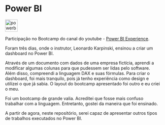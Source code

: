 # Power BI
 <img height="40" width="40" alt="powerbi-icon" src="https://img.icons8.com/color/256/power-bi.png"> 

Participação no Bootcamp do canal do youtube - <a href="https://www.youtube.com/@pbiexperience" target="_blank">Power BI Experience</a>.

Foram três dias, onde o instrutor, Leonardo Karpinski, ensinou a criar um dashboard no Power BI. 

Através de um documento com dados de uma empresa fictícia, aprendi a modificar algumas colunas para que pudessem ser lidas pelo software. Além disso, compreendi a linguagem DAX e suas fórmulas. Para criar o dashboard, foi mais tranquilo, pois já tenho experiência como design e utilizei o que já sabia. O layout do bootcamp apresentado foi outro e eu criei o meu.

Foi um bootcamp de grande valia. Acreditei que fosse mais confuso trabalhar com a linguagem. Entretanto, gostei da maneira que foi ensinado.

A partir de agora, neste repositório, serei capaz de apresentar outros tipos de trabalhos executados no Power BI.



